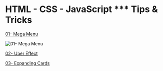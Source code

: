 # HTML - CSS - JavaScript \*\*\* Tips & Tricks

[01- Mega Menu](https://mahmood-ghaem.github.io/HTML-CSS-TipsAndTricks/01-%20Mega%20Menu/)

![01- Mega Menu](https://mahmood-ghaem.github.io/HTML-CSS-TipsAndTricks/01-%20Mega%20Menu/screenshot.gif)

[02- Uber Effect](https://mahmood-ghaem.github.io/HTML-CSS-TipsAndTricks/02-%20Uber%20Effect/)

[03- Expanding Cards](https://mahmood-ghaem.github.io/HTML-CSS-TipsAndTricks/03-%20Expanding%20Cards/)
